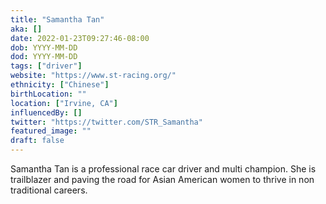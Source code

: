 ```yaml
---
title: "Samantha Tan"
aka: []
date: 2022-01-23T09:27:46-08:00
dob: YYYY-MM-DD
dod: YYYY-MM-DD
tags: ["driver"]
website: "https://www.st-racing.org/"
ethnicity: ["Chinese"]
birthLocation: ""
location: ["Irvine, CA"]
influencedBy: []
twitter: "https://twitter.com/STR_Samantha"
featured_image: ""
draft: false
---
```


Samantha Tan is a professional race car driver and multi champion. She is
trailblazer and paving the road for Asian American women to thrive in non
traditional careers.
